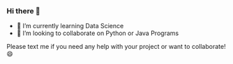 ### Hi there 👋

- 🌱 I’m currently learning Data Science
- 👯 I’m looking to collaborate on Python or Java Programs

Please text me if you need any help with your project or 
want to collaborate! 😄 
<!--
**leon-hacket/leon-hacket** is a ✨ _special_ ✨ repository because its `README.md` (this file) appears on your GitHub profile.

Here are some ideas to get you started:

- 🔭 I’m currently working on ...
- 🌱 I’m currently learning ...
- 👯 I’m looking to collaborate on ...
- 🤔 I’m looking for help with ...
- 💬 Ask me about ...
- 📫 How to reach me: ...
- 😄 Pronouns: ...
- ⚡ Fun fact: ...
-->
